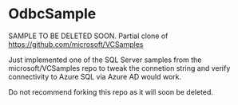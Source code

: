 # OdbcSample
SAMPLE TO BE DELETED SOON.  Partial clone of https://github.com/microsoft/VCSamples

Just implemented one of the SQL Server samples from the microsoft/VCSamples repo to tweak the connetion string and verify connectivity to Azure SQL via Azure AD would work.

Do not recommend forking this repo as it will soon be deleted.
